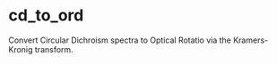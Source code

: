 # cd_to_ord
Convert Circular Dichroism spectra to Optical Rotatio  via the Kramers-Kronig transform.
